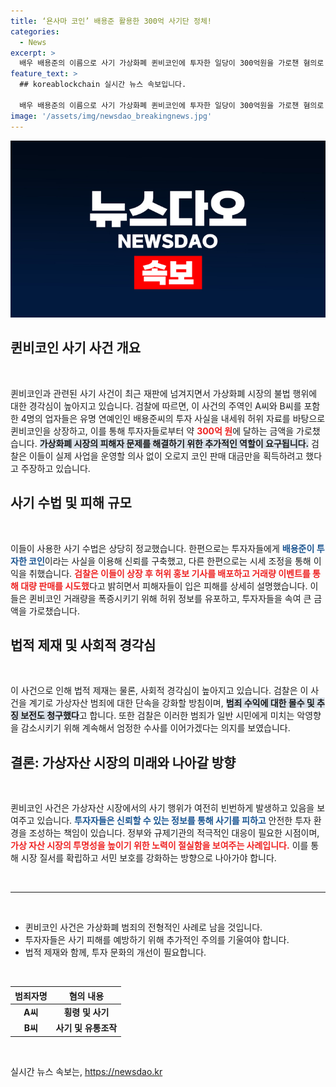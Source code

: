 ```yaml
---
title: ‘욘사마 코인’ 배용준 활용한 300억 사기단 정체!
categories:
  - News
excerpt: >
  배우 배용준의 이름으로 사기 가상화폐 퀸비코인에 투자한 일당이 300억원을 가로챈 혐의로 구속기소됐다. 이들은 허위 자료로 상장하고, 시세 조작을 통해 투자자들을 속였다. 검찰은 이들에 대한 엄중한 수사를 예고했다.
feature_text: >
  ## koreablockchain 실시간 뉴스 속보입니다.

  배우 배용준의 이름으로 사기 가상화폐 퀸비코인에 투자한 일당이 300억원을 가로챈 혐의로 구속기소됐다. 이들은 허위 자료로 상장하고, 시세 조작을 통해 투자자들을 속였다. 검찰은 이들에 대한 엄중한 수사를 예고했다.
image: '/assets/img/newsdao_breakingnews.jpg'
---
```


<p><img src="/assets/img/newsdao_breakingnews.jpg" alt="koreablockchain 속보" /></p>

<h2 data-ke-size="size26">퀸비코인 사기 사건 개요</h2>

<p data-ke-size="size16">&nbsp;</p>  

<p>퀸비코인과 관련된 사기 사건이 최근 재판에 넘겨지면서 가상화폐 시장의 불법 행위에 대한 경각심이 높아지고 있습니다. 검찰에 따르면, 이 사건의 주역인 A씨와 B씨를 포함한 4명의 업자들은 유명 연예인인 배용준씨의 투자 사실을 내세워 허위 자료를 바탕으로 퀸비코인을 상장하고, 이를 통해 투자자들로부터 약 <b><span style="color: #ee2323;">300억 원</span></b>에 달하는 금액을 가로챘습니다. <b><span style="background-color: #21538527;">가상화폐 시장의 피해자 문제를 해결하기 위한 추가적인 역할이 요구됩니다.</span></b> 검찰은 이들이 실제 사업을 운영할 의사 없이 오로지 코인 판매 대금만을 획득하려고 했다고 주장하고 있습니다. </p>

<h2 data-ke-size="size26">사기 수법 및 피해 규모</h2>

<p data-ke-size="size16">&nbsp;</p>  

<p>이들이 사용한 사기 수법은 상당히 정교했습니다. 한편으로는 투자자들에게 <b><span style="color: #1a5490;">배용준이 투자한 코인</span></b>이라는 사실을 이용해 신뢰를 구축했고, 다른 한편으로는 시세 조정을 통해 이익을 취했습니다. <b><span style="color: #ee2323;">검찰은 이들이 상장 후 허위 홍보 기사를 배포하고 거래량 이벤트를 통해 대량 판매를 시도했</span></b>다고 밝히면서 피해자들이 입은 피해를 상세히 설명했습니다. 이들은 퀸비코인 거래량을 폭증시키기 위해 허위 정보를 유포하고, 투자자들을 속여 큰 금액을 가로챘습니다.</p>

<h2 data-ke-size="size26">법적 제재 및 사회적 경각심</h2>

<p data-ke-size="size16">&nbsp;</p>  

<p>이 사건으로 인해 법적 제재는 물론, 사회적 경각심이 높아지고 있습니다. 검찰은 이 사건을 계기로 가상자산 범죄에 대한 단속을 강화할 방침이며, <b><span style="background-color: #21538527;">범죄 수익에 대한 몰수 및 추징 보전도 청구했다</span></b>고 합니다. 또한 검찰은 이러한 범죄가 일반 시민에게 미치는 악영향을 감소시키기 위해 계속해서 엄정한 수사를 이어가겠다는 의지를 보였습니다. </p>

<h2 data-ke-size="size26">결론: 가상자산 시장의 미래와 나아갈 방향</h2>

<p data-ke-size="size16">&nbsp;</p>  

<p>퀸비코인 사건은 가상자산 시장에서의 사기 행위가 여전히 빈번하게 발생하고 있음을 보여주고 있습니다. <b><span style="color: #1a5490;">투자자들은 신뢰할 수 있는 정보를 통해 사기를 피하고</span></b> 안전한 투자 환경을 조성하는 책임이 있습니다. 정부와 규제기관의 적극적인 대응이 필요한 시점이며, <b><span style="color: #ee2323;">가상 자산 시장의 투명성을 높이기 위한 노력이 절실함을 보여주는 사례입니다.</span></b> 이를 통해 시장 질서를 확립하고 서민 보호를 강화하는 방향으로 나아가야 합니다. </p>

<p data-ke-size="size16">&nbsp;</p>  

<hr>  

<p data-ke-size="size16">&nbsp;</p>  

<ul>  
  <li>퀸비코인 사건은 가상화폐 범죄의 전형적인 사례로 남을 것입니다.</li>  
  <li>투자자들은 사기 피해를 예방하기 위해 추가적인 주의를 기울여야 합니다.</li>  
  <li>법적 제재와 함께, 투자 문화의 개선이 필요합니다.</li>  
</ul>  

<p data-ke-size="size16">&nbsp;</p>  

<table style="width: 100%; border-collapse: collapse;">  
  <thead>  
    <tr>  
      <th style="text-align: center;"><b>범죄자명</b></th>  
      <th style="text-align: center;"><b>혐의 내용</b></th>  
    </tr>  
  </thead>  
  <tbody>  
    <tr>  
      <td style="text-align: center; height: 17px;"><b>A씨</b></td>  
      <td style="text-align: center; height: 17px;"><b>횡령 및 사기</b></td>  
    </tr>  
    <tr>  
      <td style="text-align: center; height: 17px;"><b>B씨</b></td>  
      <td style="text-align: center; height: 17px;"><b>사기 및 유통조작</b></td>  
    </tr>  
  </tbody>  
</table>  

<p data-ke-size="size16">&nbsp;</p>
실시간 뉴스 속보는, <a href="https://newsdao.kr" rel="dofollow">https://newsdao.kr</a>


